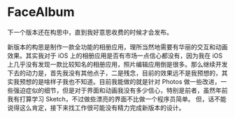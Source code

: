# FaceAlbum
下一个版本还在构思中，直到我好意思收费的时候才会发布。

新版本的构思是制作一款全功能的相册应用，理所当然地需要有华丽的交互和动画效果。其实我对于 iOS 上的相册应用是否有市场一点信心都没有，因为我在 iOS 上几乎没有发现一款比较知名的相册应用，照片编辑应用倒是很多。那么继续开发下去的动力是，首先我没有其他点子，二是残念，目前的效果远不是我预想的，其实我预想的是啥样子我也不知道。目前我能做的就是针对 Photos 做一些改进，一些强迫症似的细节，但是对于界面和动画我没有多少信心，特别是前者，虽然年前我有打算学习 Sketch，不过做些漂亮的界面不比做一个程序员简单。
但，话不能说得这么肯定，接下来找工作很可能没有精力完成新版本的设计。
